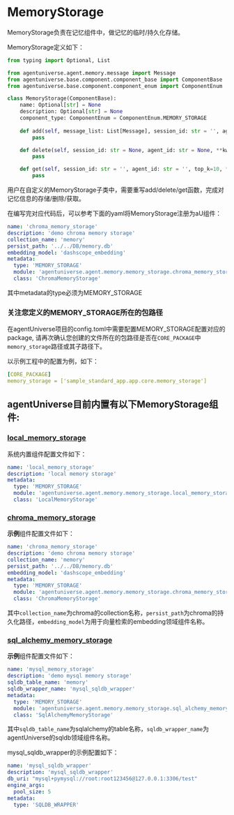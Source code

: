 # MemoryStorage
MemoryStorage负责在记忆组件中，做记忆的临时/持久化存储。

MemoryStorage定义如下：

```python
from typing import Optional, List

from agentuniverse.agent.memory.message import Message
from agentuniverse.base.component.component_base import ComponentBase
from agentuniverse.base.component.component_enum import ComponentEnum

class MemoryStorage(ComponentBase):
    name: Optional[str] = None
    description: Optional[str] = None
    component_type: ComponentEnum = ComponentEnum.MEMORY_STORAGE
    
    def add(self, message_list: List[Message], session_id: str = '', agent_id: str = '', **kwargs) -> None:
        pass

    def delete(self, session_id: str = None, agent_id: str = None, **kwargs) -> None:
        pass

    def get(self, session_id: str = '', agent_id: str = '', top_k=10, **kwargs) -> List[Message]:
        pass
```
用户在自定义的MemoryStorage子类中，需要重写add/delete/get函数，完成对记忆信息的存储/删除/获取。

在编写完对应代码后，可以参考下面的yaml将MemoryStorage注册为aU组件：
```yaml
name: 'chroma_memory_storage'
description: 'demo chroma memory storage'
collection_name: 'memory'
persist_path: '../../DB/memory.db'
embedding_model: 'dashscope_embedding'
metadata:
  type: 'MEMORY_STORAGE'
  module: 'agentuniverse.agent.memory.memory_storage.chroma_memory_storage'
  class: 'ChromaMemoryStorage'
```
其中metadata的type必须为MEMORY_STORAGE

### 关注您定义的MEMORY_STORAGE所在的包路径
在agentUniverse项目的config.toml中需要配置MEMORY_STORAGE配置对应的package, 请再次确认您创建的文件所在的包路径是否在`CORE_PACKAGE`中`memory_storage`路径或其子路径下。

以示例工程中的配置为例，如下：
```yaml
[CORE_PACKAGE]
memory_storage = ['sample_standard_app.app.core.memory_storage']
```

## agentUniverse目前内置有以下MemoryStorage组件:
### [local_memory_storage](../../../agentuniverse/agent/memory/memory_storage/local_memory_storage.py)
系统内置组件配置文件如下：
```yaml
name: 'local_memory_storage'
description: 'local memory storage'
metadata:
  type: 'MEMORY_STORAGE'
  module: 'agentuniverse.agent.memory.memory_storage.local_memory_storage'
  class: 'LocalMemoryStorage'
```
### [chroma_memory_storage](../../../agentuniverse/agent/memory/memory_storage/chroma_memory_storage.py)
**示例**组件配置文件如下：
```yaml
name: 'chroma_memory_storage'
description: 'demo chroma memory storage'
collection_name: 'memory'
persist_path: '../../DB/memory.db'
embedding_model: 'dashscope_embedding'
metadata:
  type: 'MEMORY_STORAGE'
  module: 'agentuniverse.agent.memory.memory_storage.chroma_memory_storage'
  class: 'ChromaMemoryStorage'
```
其中`collection_name`为chroma的collection名称，`persist_path`为chroma的持久化路径，`embedding_model`为用于向量检索的embedding领域组件名称。

### [sql_alchemy_memory_storage](../../../agentuniverse/agent/memory/memory_storage/sql_alchemy_memory_storage.py)
**示例**组件配置文件如下：
```yaml
name: 'mysql_memory_storage'
description: 'demo mysql memory storage'
sqldb_table_name: 'memory'
sqldb_wrapper_name: 'mysql_sqldb_wrapper'
metadata:
  type: 'MEMORY_STORAGE'
  module: 'agentuniverse.agent.memory.memory_storage.sql_alchemy_memory_storage'
  class: 'SqlAlchemyMemoryStorage'
```
其中`sqldb_table_name`为sqlalchemy的table名称，`sqldb_wrapper_name`为agentUniverse的sqldb领域组件名称。

mysql_sqldb_wrapper的示例配置如下：
```yaml
name: 'mysql_sqldb_wrapper'
description: 'mysql_sqldb_wrapper'
db_uri: "mysql+pymysql://root:root123456@127.0.0.1:3306/test"
engine_args:
  pool_size: 5
metadata:
  type: 'SQLDB_WRAPPER'
```